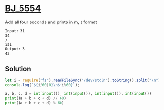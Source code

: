 # [BJ_5554](https://acmicpc.net/problem/5554)

Add all four seconds and prints in m, s format

```txt
Input: 31
34
7
151
Output: 3
43
```

## Solution

```js
let i = require("fs").readFileSync("/dev/stdin").toString().split("\n").reduce((a, b) => +a+ +b);
console.log(`${i/60|0}\n${i%60}`);
```

```py
a, b, c, d = int(input()), int(input()), int(input()), int(input())
print((a + b + c + d) // 60)
print((a + b + c + d) % 60)
```
